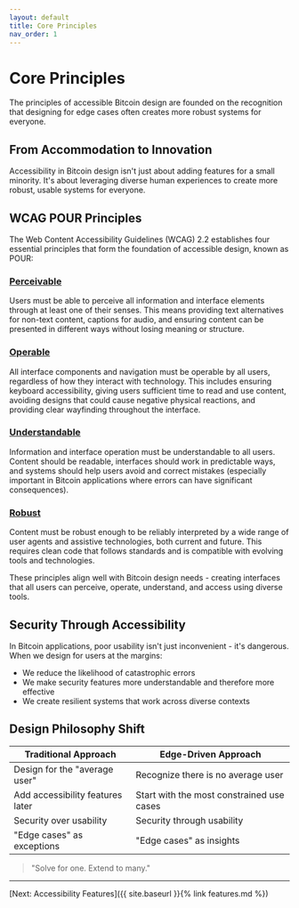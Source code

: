 ```yaml
---
layout: default
title: Core Principles
nav_order: 1
---
```


# Core Principles

The principles of accessible Bitcoin design are founded on the recognition that designing for edge cases often creates more robust systems for everyone.

## From Accommodation to Innovation

Accessibility in Bitcoin design isn't just about adding features for a small minority. It's about leveraging diverse human experiences to create more robust, usable systems for everyone.

## WCAG POUR Principles

The Web Content Accessibility Guidelines (WCAG) 2.2 establishes four essential principles that form the foundation of accessible design, known as POUR:

### [Perceivable](https://www.w3.org/TR/WCAG22/#perceivable)
Users must be able to perceive all information and interface elements through at least one of their senses. This means providing text alternatives for non-text content, captions for audio, and ensuring content can be presented in different ways without losing meaning or structure.

### [Operable](https://www.w3.org/TR/WCAG22/#operable)
All interface components and navigation must be operable by all users, regardless of how they interact with technology. This includes ensuring keyboard accessibility, giving users sufficient time to read and use content, avoiding designs that could cause negative physical reactions, and providing clear wayfinding throughout the interface.

### [Understandable](https://www.w3.org/TR/WCAG22/#understandable)
Information and interface operation must be understandable to all users. Content should be readable, interfaces should work in predictable ways, and systems should help users avoid and correct mistakes (especially important in Bitcoin applications where errors can have significant consequences).

### [Robust](https://www.w3.org/TR/WCAG22/#robust)
Content must be robust enough to be reliably interpreted by a wide range of user agents and assistive technologies, both current and future. This requires clean code that follows standards and is compatible with evolving tools and technologies.

These principles align well with Bitcoin design needs - creating interfaces that all users can perceive, operate, understand, and access using diverse tools.

## Security Through Accessibility

In Bitcoin applications, poor usability isn't just inconvenient - it's dangerous. When we design for users at the margins:

- We reduce the likelihood of catastrophic errors
- We make security features more understandable and therefore more effective
- We create resilient systems that work across diverse contexts

## Design Philosophy Shift

| **Traditional Approach** | **Edge-Driven Approach** |
|----------------------|---------------------|
| Design for the "average user" | Recognize there is no average user |
| Add accessibility features later | Start with the most constrained use cases |
| Security over usability | Security through usability |
| "Edge cases" as exceptions | "Edge cases" as insights |

> "Solve for one. Extend to many."

---

[Next: Accessibility Features]({{ site.baseurl }}{% link features.md %})